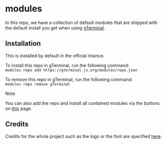 # modules

In this repo, we have a collection of default modules that are shipped with the default install you get when using [gTerminal](https://gterminal.js.org/).  

## Installation

This is installed by default in the official intance.  
  
To install this repo in gTerminal, run the following command:  
`modules repo add https://gterminal.js.org/modules/repo.json`

To remove this repo in gTerminal, run the following command:  
`modules repo remove gTerminal`

> [!NOTE]
> You can also add the repo and install all contained modules via the buttons on [this](https://github.com/gTerminal-project/modules/blob/main/GeneratedDocs.md) page.

## Credits

Credits for the whole project such as the logo or the font are specified [here](https://github.com/gTerminal-project/.github/).

